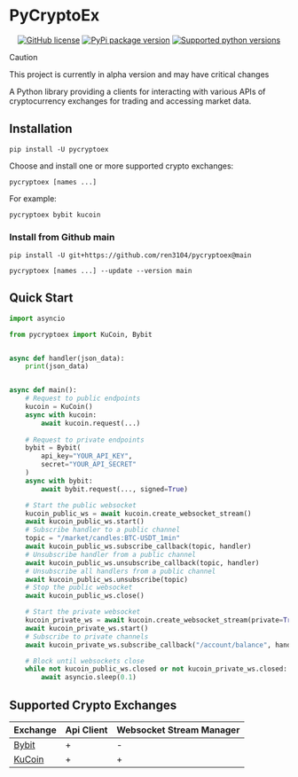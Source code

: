 # PyCryptoEx
<p align="center">
  <a href="https://github.com/ren3104/pycryptoex/blob/main/LICENSE"><img src="https://img.shields.io/github/license/ren3104/pycryptoex" alt="GitHub license"></a>
  <a href="https://pypi.org/project/pycryptoex"><img src="https://img.shields.io/pypi/v/pycryptoex?color=blue" alt="PyPi package version"></a>
  <a href="https://pypi.org/project/pycryptoex"><img src="https://img.shields.io/pypi/pyversions/pycryptoex.svg" alt="Supported python versions"></a>
</p>

> [!CAUTION]
> This project is currently in alpha version and may have critical changes

A Python library providing a clients for interacting with various APIs of cryptocurrency exchanges for trading and accessing market data.

## Installation
```shell
pip install -U pycryptoex
```

Choose and install one or more supported crypto exchanges:
```shell
pycryptoex [names ...]
```

For example:
```shell
pycryptoex bybit kucoin
```

### Install from Github main
```shell
pip install -U git+https://github.com/ren3104/pycryptoex@main
```

```shell
pycryptoex [names ...] --update --version main
```

## Quick Start
```python
import asyncio

from pycryptoex import KuCoin, Bybit


async def handler(json_data):
    print(json_data)


async def main():
    # Request to public endpoints
    kucoin = KuCoin()
    async with kucoin:
        await kucoin.request(...)
    
    # Request to private endpoints
    bybit = Bybit(
        api_key="YOUR_API_KEY",
        secret="YOUR_API_SECRET"
    )
    async with bybit:
        await bybit.request(..., signed=True)

    # Start the public websocket
    kucoin_public_ws = await kucoin.create_websocket_stream()
    await kucoin_public_ws.start()
    # Subscribe handler to a public channel
    topic = "/market/candles:BTC-USDT_1min"
    await kucoin_public_ws.subscribe_callback(topic, handler)
    # Unsubscribe handler from a public channel
    await kucoin_public_ws.unsubscribe_callback(topic, handler)
    # Unsubscribe all handlers from a public channel
    await kucoin_public_ws.unsubscribe(topic)
    # Stop the public websocket
    await kucoin_public_ws.close()

    # Start the private websocket
    kucoin_private_ws = await kucoin.create_websocket_stream(private=True)
    await kucoin_private_ws.start()
    # Subscribe to private channels
    await kucoin_private_ws.subscribe_callback("/account/balance", handler)

    # Block until websockets close
    while not kucoin_public_ws.closed or not kucoin_private_ws.closed:
        await asyncio.sleep(0.1)
```

## Supported Crypto Exchanges
| Exchange | Api Client | Websocket Stream Manager
| --- | --- | --- |
| [Bybit](https://www.bybit.com/invite?ref=0WXGNA5) | + | - |
| [KuCoin](https://www.kucoin.com/r/rf/QBAAD3Y5) | + | + |
